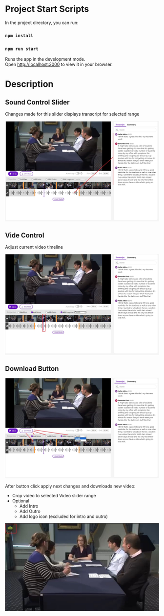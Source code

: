 # Project Start Scripts

In the project directory, you can run:

### `npm install`
### `npm run start`

Runs the app in the development mode.\
Open [http://localhost:3000](http://localhost:3000) to view it in your browser.

# Description

## Sound Control Slider

Changes made for this slider displays transcript for selected range

![sound-control](./src/resources/readme/sound-control.jpg)

## Vide Control

Adjust current video timeline

![video-control](./src/resources/readme/video-input-control.jpg)

## Download Button

![edit-control](./src/resources/readme/edit-control.jpg)

After button click apply next changes and downloads new video:
* Crop video to selected Video slider range
* Optional
  * Add Intro
  * Add Outro
  * Add logo icon (excluded for intro and outro)

![logo-icon](./src/resources/readme/logo-icon.jpg)